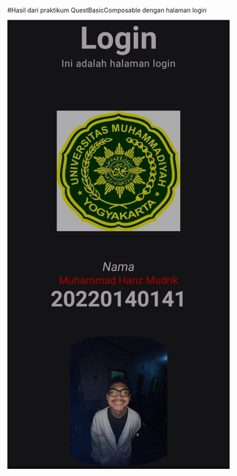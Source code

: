 #Hasil dari praktikum QuestBasicComposable dengan halaman login 

![image alt](https://github.com/Harizmudrik/QuestBasicComposable_141/blob/4c074a67c9a8048d1947b28d11d315bd961ab18f/questbasickotlin_141.jpg)
